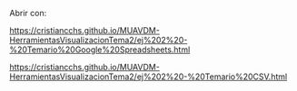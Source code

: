 Abrir con:

https://cristiancchs.github.io/MUAVDM-HerramientasVisualizacionTema2/ej%202%20-%20Temario%20Google%20Spreadsheets.html

https://cristiancchs.github.io/MUAVDM-HerramientasVisualizacionTema2/ej%202%20-%20Temario%20CSV.html
